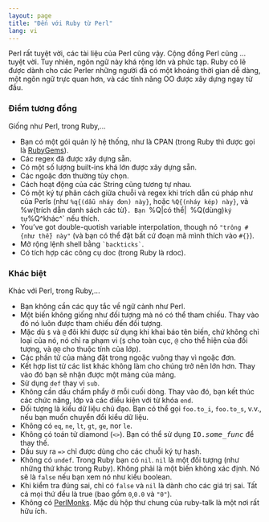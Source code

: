 ```yaml
---
layout: page
title: "Đến với Ruby từ Perl"
lang: vi
---
```


Perl rất tuyệt vời, các tài liệu của Perl cũng vậy. Cộng đồng Perl cũng …
tuyệt vời. Tuy nhiên, ngôn ngữ này khá rộng lớn và phức tạp. Ruby có lẽ
được dành cho các Perler những người đã có một khoảng thời gian dễ dàng,
một ngôn ngữ trực quan hơn, và các tính năng OO được xây dựng ngay từ đầu.

### Điểm tương đồng

Giống như Perl, trong Ruby,...

* Bạn có một gói quản lý hệ thống, như là CPAN (trong Ruby thì được
  gọi là [RubyGems][1]).
* Các regex đã được xây dựng sẵn.
* Có một số lượng built-ins khá lớn được xây dựng sẵn.
* Các ngoặc đơn thường tùy chọn.
* Cách hoạt động của các String cũng tương tự nhau.
* Có một ký tự phân cách giữa chuỗi và regex khi trích dẫn cú pháp
  như của Perls (như `%q{(dẫu nháy đơn) này}`, hoặc `%Q{(nháy kép) này}`,
  và %w{trích dẫn danh sách các từ}`.
  Bạn `%Q|có thể|` `%Q(dùng)` ký tự `%Q^khác^` nếu thích.
* You’ve got double-quotish variable interpolation, though
  nó `"trông #{như thế} này"` (và bạn có thể đặt bất cứ đoạn mã mình thích vào
  `#{}`).
* Mở rộng lệnh shell bằng `` `backticks` ``.
* Có tích hợp các công cụ doc (trong Ruby là rdoc).

### Khác biệt

Khác với Perl, trong Ruby,...

* Bạn không cần các quy tắc về ngữ cảnh như Perl.
* Một biến không giống như đối tượng mà nó có thể tham chiếu.
  Thay vào đó nó luôn được tham chiếu đến đối tượng.
* Mặc dù `$` và `@` đôi khi được sử dụng khi khai báo
  tên biến, chứ không chỉ loại của nó, nó chỉ ra phạm vi (`$`
  cho toàn cục, `@` cho thể hiện của đối tượng, và
  `@@` cho thuộc tính của lớp).
* Các phần tử của mảng đặt trong ngoặc vuông thay vì ngoặc đơn.
* Kết hợp list từ các list khác không làm cho chúng trở nên lớn hơn.
  Thay vào đó bạn sẽ nhận được một mảng của mảng.
* Sử dụng `def` thay vì `sub`.
* Không cần dấu chấm phẩy ở mỗi cuối dòng. Thay vào đó, bạn kết thúc
  các chức năng, lớp và các điều kiện với từ khóa `end`.
* Đối tượng là kiểu dữ liệu chủ đạo. Bạn có thể gọi `foo.to_i`,
  `foo.to_s`, v.v., nếu bạn muốn chuyển đổi kiểu dữ liệu.
* Không có `eq`, `ne`, `lt`, `gt`, `ge`, nor `le`.
* Không có toán tử diamond (`<>`). Bạn có thể sử dụng <tt>IO.*some\_func*</tt>
  để thay thế.
* Dấu suy ra `=>` chỉ được dùng cho các chuỗi ký tự hash.
* Không có `undef`. Trong Ruby bạn có `nil`. `nil` là một đối tượng (như
  những thứ khác trong Ruby). Không phải là một biến không xác định.
  Nó sẽ là `false` nếu bạn xem nó như kiểu boolean.
* Khi kiểm tra đúng sai, chỉ có `false` và `nil` là dành cho các giá trị
  sai. Tất cả mọi thứ đều là true (bao gồm `0`,`0.0` và `"0"`).
* Không có [PerlMonks][2]. Mặc dù hộp thư chung của ruby-talk là một nơi
  rất hữu ích.



[1]: http://guides.rubygems.org
[2]: http://www.perlmonks.org/

